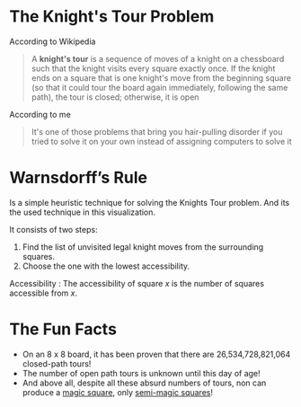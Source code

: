 # The Knight's Tour Problem
According to Wikipedia
>A **knight's tour** is a sequence of moves of a knight on a chessboard such that the knight visits every square exactly once. If the knight ends on a square that is one knight's move from the beginning square (so that it could tour the board again immediately, following the same path), the tour is closed; otherwise, it is open

According to me
> It's one of those problems that bring you hair-pulling disorder if you tried to solve it on your own instead of assigning computers to solve it

# Warnsdorff’s Rule
Is a simple heuristic technique for solving the Knights Tour problem. And its the used technique in this visualization.

It consists of two steps:
1. Find the list of unvisited legal knight moves from the surrounding squares.
2. Choose the one with the lowest accessibility.

Accessibility
: The accessibility of square $x$ is the number of squares accessible from $x$.

# The Fun Facts
* On an 8 x 8 board, it has been proven that there are 26,534,728,821,064 closed-path tours!
* The number of open path tours is unknown until this day of age!
* And above all, despite all these absurd numbers of tours, non can produce a [magic square]([https://en.wikipedia.org/wiki/Magic_square](https://en.wikipedia.org/wiki/Magic_square)), only [semi-magic squares]([https://en.wikipedia.org/wiki/Magic_square#Additive-multiplicative_magic_and_semimagic_squares](https://en.wikipedia.org/wiki/Magic_square#Additive-multiplicative_magic_and_semimagic_squares))!
